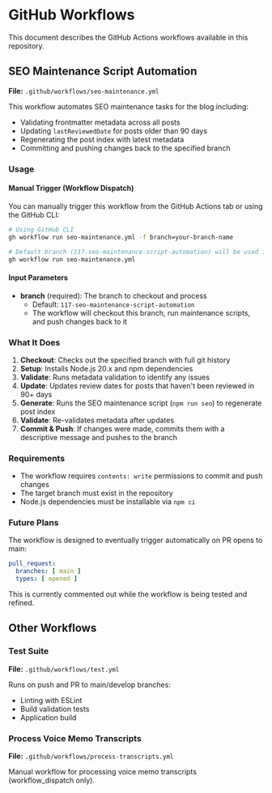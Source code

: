 # GitHub Workflows

This document describes the GitHub Actions workflows available in this repository.

## SEO Maintenance Script Automation

**File:** `.github/workflows/seo-maintenance.yml`

This workflow automates SEO maintenance tasks for the blog including:

- Validating frontmatter metadata across all posts
- Updating `lastReviewedDate` for posts older than 90 days
- Regenerating the post index with latest metadata
- Committing and pushing changes back to the specified branch

### Usage

#### Manual Trigger (Workflow Dispatch)

You can manually trigger this workflow from the GitHub Actions tab or using the GitHub CLI:

```bash
# Using GitHub CLI
gh workflow run seo-maintenance.yml -f branch=your-branch-name

# Default branch (117-seo-maintenance-script-automation) will be used if not specified
gh workflow run seo-maintenance.yml
```

#### Input Parameters

- **branch** (required): The branch to checkout and process
  - Default: `117-seo-maintenance-script-automation`
  - The workflow will checkout this branch, run maintenance scripts, and push changes back to it

### What It Does

1. **Checkout**: Checks out the specified branch with full git history
2. **Setup**: Installs Node.js 20.x and npm dependencies
3. **Validate**: Runs metadata validation to identify any issues
4. **Update**: Updates review dates for posts that haven't been reviewed in 90+ days
5. **Generate**: Runs the SEO maintenance script (`npm run seo`) to regenerate post index
6. **Validate**: Re-validates metadata after updates
7. **Commit & Push**: If changes were made, commits them with a descriptive message and pushes to the branch

### Requirements

- The workflow requires `contents: write` permissions to commit and push changes
- The target branch must exist in the repository
- Node.js dependencies must be installable via `npm ci`

### Future Plans

The workflow is designed to eventually trigger automatically on PR opens to main:

```yaml
pull_request:
  branches: [ main ]
  types: [ opened ]
```

This is currently commented out while the workflow is being tested and refined.

## Other Workflows

### Test Suite

**File:** `.github/workflows/test.yml`

Runs on push and PR to main/develop branches:
- Linting with ESLint
- Build validation tests
- Application build

### Process Voice Memo Transcripts

**File:** `.github/workflows/process-transcripts.yml`

Manual workflow for processing voice memo transcripts (workflow_dispatch only).